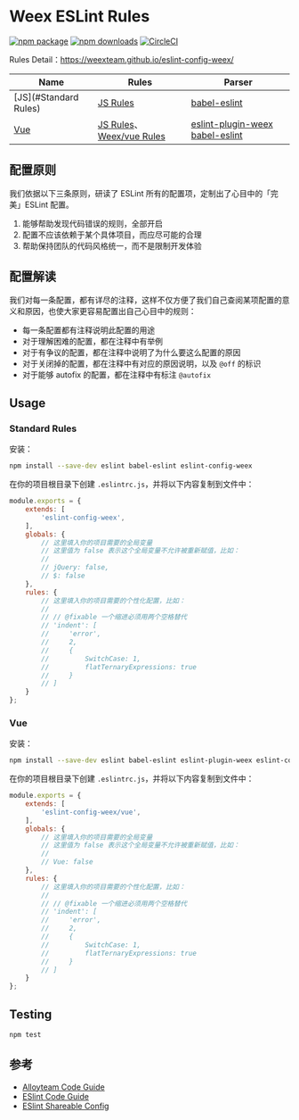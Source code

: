 # Weex ESLint Rules

 [![npm package](https://img.shields.io/npm/v/eslint-config-weex.svg)](https://www.npmjs.org/package/eslint-config-weex) [![npm downloads](http://img.shields.io/npm/dm/eslint-config-weex.svg)](https://www.npmjs.org/package/eslint-config-weex)
 [![CircleCI](https://circleci.com/gh/weexteam/eslint-config-weex.svg?style=svg)](https://circleci.com/gh/weexteam/eslint-config-weex)

Rules Detail：https://weexteam.github.io/eslint-config-weex/

Name | Rules | Parser
--- | --- | ---
[JS](#Standard Rules) | [JS Rules][] | [babel-eslint][]
[Vue](#vue) | [JS Rules][]、[Weex/vue Rules][] | [eslint-plugin-weex][] [babel-eslint][]


[babel-eslint]: https://github.com/babel/babel-eslint
[vue-eslint-parser]: https://github.com/mysticatea/vue-eslint-parser
[JS Rules]: https://eslint.org/docs/rules/
[weex/vue Rules]: https://www.npmjs.com/package/eslint-plugin-weex#bulb-rules
[eslint-plugin-weex]: https://www.npmjs.com/package/eslint-plugin-weex

## 配置原则

我们依据以下三条原则，研读了 ESLint 所有的配置项，定制出了心目中的「完美」ESLint 配置。

1. 能够帮助发现代码错误的规则，全部开启
2. 配置不应该依赖于某个具体项目，而应尽可能的合理
3. 帮助保持团队的代码风格统一，而不是限制开发体验

## 配置解读

我们对每一条配置，都有详尽的注释，这样不仅方便了我们自己查阅某项配置的意义和原因，也使大家更容易配置出自己心目中的规则：

- 每一条配置都有注释说明此配置的用途
- 对于理解困难的配置，都在注释中有举例
- 对于有争议的配置，都在注释中说明了为什么要这么配置的原因
- 对于关闭掉的配置，都在注释中有对应的原因说明，以及 `@off` 的标识
- 对于能够 autofix 的配置，都在注释中有标注 `@autofix`

## Usage

### Standard Rules

安装：

```bash
npm install --save-dev eslint babel-eslint eslint-config-weex
```

在你的项目根目录下创建 `.eslintrc.js`，并将以下内容复制到文件中：

```js
module.exports = {
    extends: [
        'eslint-config-weex',
    ],
    globals: {
        // 这里填入你的项目需要的全局变量
        // 这里值为 false 表示这个全局变量不允许被重新赋值，比如：
        //
        // jQuery: false,
        // $: false
    },
    rules: {
        // 这里填入你的项目需要的个性化配置，比如：
        //
        // // @fixable 一个缩进必须用两个空格替代
        // 'indent': [
        //     'error',
        //     2,
        //     {
        //         SwitchCase: 1,
        //         flatTernaryExpressions: true
        //     }
        // ]
    }
};
```

### Vue

安装：

```bash
npm install --save-dev eslint babel-eslint eslint-plugin-weex eslint-config-weex
```

在你的项目根目录下创建 `.eslintrc.js`，并将以下内容复制到文件中：

```js
module.exports = {
    extends: [
        'eslint-config-weex/vue',
    ],
    globals: {
        // 这里填入你的项目需要的全局变量
        // 这里值为 false 表示这个全局变量不允许被重新赋值，比如：
        //
        // Vue: false
    },
    rules: {
        // 这里填入你的项目需要的个性化配置，比如：
        //
        // // @fixable 一个缩进必须用两个空格替代
        // 'indent': [
        //     'error',
        //     2,
        //     {
        //         SwitchCase: 1,
        //         flatTernaryExpressions: true
        //     }
        // ]
    }
};
```

## Testing

```bash
npm test
```

## 参考

- [Alloyteam Code Guide](http://alloyteam.github.io/CodeGuide)
- [ESlint Code Guide](http://eslint.org/docs/user-guide/configuring)
- [ESlint Shareable Config](http://eslint.org/docs/developer-guide/shareable-configs)
